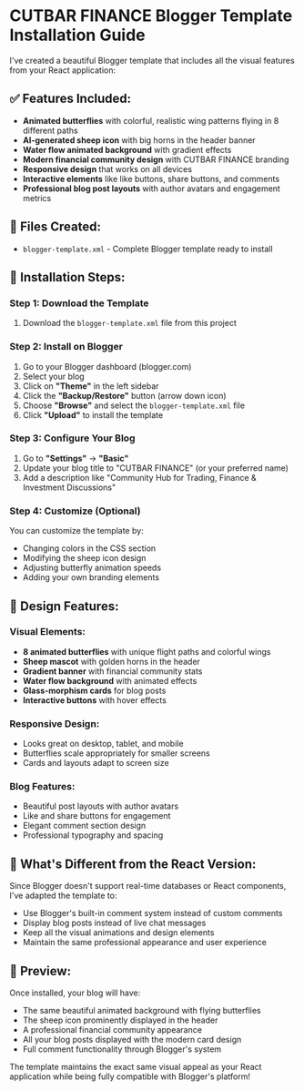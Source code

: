 # CUTBAR FINANCE Blogger Template Installation Guide

I've created a beautiful Blogger template that includes all the visual features from your React application:

## ✅ Features Included:
- **Animated butterflies** with colorful, realistic wing patterns flying in 8 different paths
- **AI-generated sheep icon** with big horns in the header banner
- **Water flow animated background** with gradient effects
- **Modern financial community design** with CUTBAR FINANCE branding
- **Responsive design** that works on all devices
- **Interactive elements** like like buttons, share buttons, and comments
- **Professional blog post layouts** with author avatars and engagement metrics

## 📁 Files Created:
- `blogger-template.xml` - Complete Blogger template ready to install

## 🔧 Installation Steps:

### Step 1: Download the Template
1. Download the `blogger-template.xml` file from this project

### Step 2: Install on Blogger
1. Go to your Blogger dashboard (blogger.com)
2. Select your blog
3. Click on **"Theme"** in the left sidebar
4. Click the **"Backup/Restore"** button (arrow down icon)
5. Choose **"Browse"** and select the `blogger-template.xml` file
6. Click **"Upload"** to install the template

### Step 3: Configure Your Blog
1. Go to **"Settings"** → **"Basic"**
2. Update your blog title to "CUTBAR FINANCE" (or your preferred name)
3. Add a description like "Community Hub for Trading, Finance & Investment Discussions"

### Step 4: Customize (Optional)
You can customize the template by:
- Changing colors in the CSS section
- Modifying the sheep icon design
- Adjusting butterfly animation speeds
- Adding your own branding elements

## 🎨 Design Features:

### Visual Elements:
- **8 animated butterflies** with unique flight paths and colorful wings
- **Sheep mascot** with golden horns in the header
- **Gradient banner** with financial community stats
- **Water flow background** with animated effects
- **Glass-morphism cards** for blog posts
- **Interactive buttons** with hover effects

### Responsive Design:
- Looks great on desktop, tablet, and mobile
- Butterflies scale appropriately for smaller screens
- Cards and layouts adapt to screen size

### Blog Features:
- Beautiful post layouts with author avatars
- Like and share buttons for engagement
- Elegant comment section design
- Professional typography and spacing

## 🚀 What's Different from the React Version:

Since Blogger doesn't support real-time databases or React components, I've adapted the template to:
- Use Blogger's built-in comment system instead of custom comments
- Display blog posts instead of live chat messages
- Keep all the visual animations and design elements
- Maintain the same professional appearance and user experience

## 📱 Preview:
Once installed, your blog will have:
- The same beautiful animated background with flying butterflies
- The sheep icon prominently displayed in the header
- A professional financial community appearance
- All your blog posts displayed with the modern card design
- Full comment functionality through Blogger's system

The template maintains the exact same visual appeal as your React application while being fully compatible with Blogger's platform!